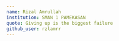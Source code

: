 ```yaml
---
name: Rizal Amrullah
institution: SMAN 1 PAMEKASAN
quote: Giving up is the biggest failure
github_user: rzlamrr
---
```

